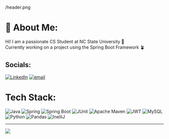 /header.png
# 👋 About Me:
Hi! I am a passionate CS Student at NC State University 🐺 <br>
Currently working on a project using the Spring Boot Framework 🪴


## Socials:
[![LinkedIn](https://img.shields.io/badge/LinkedIn-%230077B5.svg?logo=linkedin&logoColor=white)](https://linkedin.com/in/www.linkedin.com/in/iziel-inquimboy) [![email](https://img.shields.io/badge/Email-D14836?logo=gmail&logoColor=white)](mailto:irinquim@ncsu.edu) 

# Tech Stack:
![Java](https://img.shields.io/badge/java-%23ED8B00.svg?style=for-the-badge&logo=openjdk&logoColor=white)  ![Spring](https://img.shields.io/badge/spring-%236DB33F.svg?style=for-the-badge&logo=spring&logoColor=white) ![Spring Boot](https://img.shields.io/badge/Spring_Boot-6DB33F?style=for-the-badge&logo=spring-boot&logoColor=white) ![JUnit](	https://img.shields.io/badge/Junit5-25A162?style=for-the-badge&logo=junit5&logoColor=white)
 ![Apache Maven](https://img.shields.io/badge/Apache%20Maven-C71A36?style=for-the-badge&logo=Apache%20Maven&logoColor=white) ![JWT](https://img.shields.io/badge/JWT-black?style=for-the-badge&logo=JSON%20web%20tokens) ![MySQL](https://img.shields.io/badge/mysql-4479A1.svg?style=for-the-badge&logo=mysql&logoColor=white) ![Python](https://img.shields.io/badge/python-3670A0?style=for-the-badge&logo=python&logoColor=ffdd54) ![Pandas](https://img.shields.io/badge/pandas-%23150458.svg?style=for-the-badge&logo=pandas&logoColor=white)  ![InelliJ](https://img.shields.io/badge/IntelliJ_IDEA-000000.svg?style=for-the-badge&logo=intellij-idea&logoColor=white)


---
[![](https://visitcount.itsvg.in/api?id=izinquimboy&icon=0&color=0)](https://visitcount.itsvg.in)

<!-- Proudly created with GPRM ( https://gprm.itsvg.in ) -->
